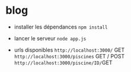 # blog

- installer les dépendances
`npm install`

- lancer le serveur
`node app.js`

- urls disponibles
`http://localhost:3000/` GET
`http://localhost:3000/piscines` GET / POST
`http://localhost:3000/piscine/ID/`GET

